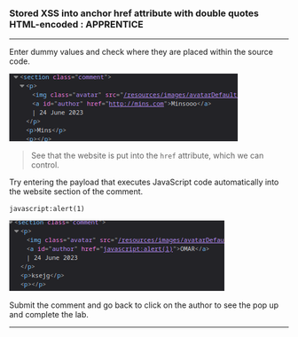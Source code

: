 ### Stored XSS into anchor href attribute with double quotes HTML-encoded : APPRENTICE

---

Enter dummy values and check where they are placed within the source code.

![source1](./screenshots/source1.png)

> See that the website is put into the `href` attribute, which we can control.

Try entering the payload that executes JavaScript code automatically into the website section of the comment.
```
javascript:alert(1)
```

![source1new](./screenshots/source1new.png)

Submit the comment and go back to click on the author to see the pop up and complete the lab.

---
